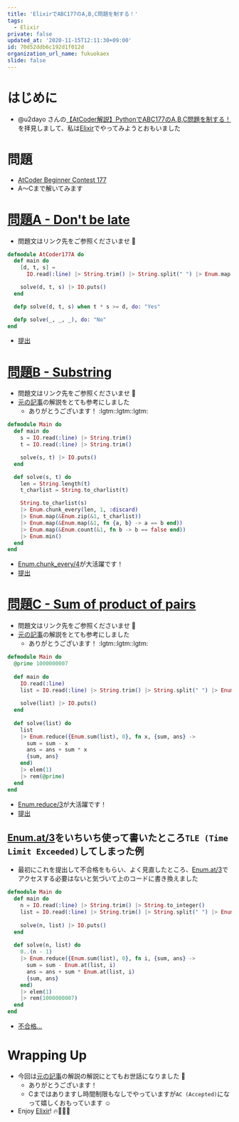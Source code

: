 ```yaml
---
title: 'ElixirでABC177のA,B,C問題を制する！'
tags:
  - Elixir
private: false
updated_at: '2020-11-15T12:11:30+09:00'
id: 70d52ddb6c192d1f012d
organization_url_name: fukuokaex
slide: false
---
```

# はじめに
- @u2dayo さんの[【AtCoder解説】PythonでABC177のA,B,C問題を制する！](https://qiita.com/u2dayo/items/d8f4877aee602a913bec)を拝見しまして、私は[Elixir](https://elixir-lang.org/)でやってみようとおもいました

# 問題
- [AtCoder Beginner Contest 177](https://atcoder.jp/contests/abc177)
- A〜Cまで解いてみます

# [問題A - Don't be late](https://atcoder.jp/contests/abc177/tasks/abc177_a)
- 問題文はリンク先をご参照くださいませ :bow:

```elixir
defmodule AtCoder177A do
  def main do
    [d, t, s] =
      IO.read(:line) |> String.trim() |> String.split(" ") |> Enum.map(&String.to_integer/1)

    solve(d, t, s) |> IO.puts()
  end

  defp solve(d, t, s) when t * s >= d, do: "Yes"

  defp solve(_, _, _), do: "No"
end
```

- [提出](https://atcoder.jp/contests/abc177/submissions/17058901)

# [問題B - Substring](https://atcoder.jp/contests/abc177/tasks/abc177_b)
- 問題文はリンク先をご参照くださいませ :bow:
- [元の記事](https://qiita.com/u2dayo/items/d8f4877aee602a913bec)の解説をとても参考にしました
    - ありがとうございます！ :lgtm::lgtm::lgtm:

```elixir
defmodule Main do
  def main do
    s = IO.read(:line) |> String.trim()
    t = IO.read(:line) |> String.trim()

    solve(s, t) |> IO.puts()
  end

  def solve(s, t) do
    len = String.length(t)
    t_charlist = String.to_charlist(t)

    String.to_charlist(s)
    |> Enum.chunk_every(len, 1, :discard)
    |> Enum.map(&Enum.zip(&1, t_charlist))
    |> Enum.map(&Enum.map(&1, fn {a, b} -> a == b end))
    |> Enum.map(&Enum.count(&1, fn b -> b == false end))
    |> Enum.min()
  end
end
```

- [Enum.chunk_every/4](https://hexdocs.pm/elixir/Enum.html#chunk_every/4)が大活躍です！
- [提出](https://atcoder.jp/contests/abc177/submissions/17059113)


# [問題C - Sum of product of pairs](https://atcoder.jp/contests/abc177/tasks/abc177_c)
- 問題文はリンク先をご参照くださいませ :bow:
- [元の記事](https://qiita.com/u2dayo/items/d8f4877aee602a913bec)の解説をとても参考にしました
    - ありがとうございます！ :lgtm::lgtm::lgtm:

```elixir
defmodule Main do
  @prime 1000000007
 
  def main do
    IO.read(:line)
    list = IO.read(:line) |> String.trim() |> String.split(" ") |> Enum.map(&String.to_integer/1)
 
    solve(list) |> IO.puts()
  end
 
  def solve(list) do
    list
    |> Enum.reduce({Enum.sum(list), 0}, fn x, {sum, ans} ->
      sum = sum - x
      ans = ans + sum * x
      {sum, ans}
    end)
    |> elem(1)
    |> rem(@prime)
  end
end
```

- [Enum.reduce/3](https://hexdocs.pm/elixir/Enum.html#reduce/3)が大活躍です！
- [提出](https://atcoder.jp/contests/abc177/submissions/17059587)

## [Enum.at/3](https://hexdocs.pm/elixir/Enum.html#at/3)をいちいち使って書いたところ`TLE (Time Limit Exceeded)`してしまった例
- 最初にこれを提出して不合格をもらい、よく見直したところ、[Enum.at/3](https://hexdocs.pm/elixir/Enum.html#at/3)でアクセスする必要はないと気づいて上のコードに書き換えました

```elixir
defmodule Main do
  def main do
    n = IO.read(:line) |> String.trim() |> String.to_integer()
    list = IO.read(:line) |> String.trim() |> String.split(" ") |> Enum.map(&String.to_integer/1)
 
    solve(n, list) |> IO.puts()
  end
 
  def solve(n, list) do
    0..(n - 1)
    |> Enum.reduce({Enum.sum(list), 0}, fn i, {sum, ans} ->
      sum = sum - Enum.at(list, i)
      ans = ans + sum * Enum.at(list, i)
      {sum, ans}
    end)
    |> elem(1)
    |> rem(1000000007)
  end
end
```
- [不合格...](https://atcoder.jp/contests/abc177/submissions/17059291)


# Wrapping Up
- 今回は[元の記事](https://qiita.com/u2dayo/items/d8f4877aee602a913bec)の解説の解説にとてもお世話になりました :bow:
    - ありがとうございます！
    - Cまではありますし時間制限もなしでやっていますが`AC (Accepted)`になって嬉しくおもっています :relaxed:
- Enjoy [Elixir](https://elixir-lang.org/)! :fire::rocket::rocket::rocket: 



 
